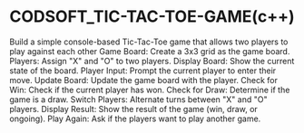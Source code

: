 # CODSOFT_TIC-TAC-TOE-GAME(c++)
Build a simple console-based Tic-Tac-Toe game that
allows two players to play against each other
Game Board: Create a 3x3 grid as the game board.
Players: Assign "X" and "O" to two players.
Display Board: Show the current state of the board.
Player Input: Prompt the current player to enter their move.
Update Board: Update the game board with the player.
Check for Win: Check if the current player has won.
Check for Draw: Determine if the game is a draw.
Switch Players: Alternate turns between "X" and "O" players.
Display Result: Show the result of the game (win, draw, or ongoing).
Play Again: Ask if the players want to play another game.
